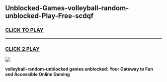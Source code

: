 
## Unblocked-Games-volleyball-random-unblocked-Play-Free-scdqf
<h3>
<a href="https://premium76.site?title=volleyball-random-unblocked&ref=19M">CLICK TO PLAY</a></h3>
<hr>

<h3>
<a href="https://premium76.site?title=volleyball-random-unblocked&ref=19M">CLICK 2 PLAY</a>
  
</h3>

<a href="https://premium76.site?title=volleyball-random-unblocked&ref=19M"><img src="https://clearcache.store/games.png"></a>


**volleyball-random-unblocked games unblocked: Your Gateway to Fun and Accessible Online Gaming**
